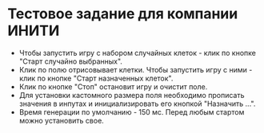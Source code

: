 # Тестовое задание для компании ИНИТИ

* Чтобы запустить игру с набором случайных клеток - клик по кнопке "Старт случайно выбранных".
* Клик по полю отрисовывает клетки. Чтобы запустить игру с ними - клик по кнопке "Старт назначенных клеток".
* Клик по кнопке "Стоп" остановит игру и очистит поле.
* Для установки кастомного размера поля необходимо прописать значения в инпутах и инициализировать его кнопкой "Назначить ...".
* Время генерации по умолчанию - 150 мс. Перед любым стартом можно установить свое.